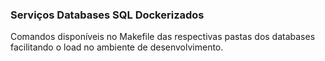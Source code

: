 ### Serviços Databases SQL Dockerizados

Comandos disponíveis no Makefile das respectivas pastas dos databases facilitando o load no ambiente de desenvolvimento.
